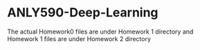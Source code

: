 # ANLY590-Deep-Learning

The actual Homework0 files are under Homework 1 directory and Homework 1 files
are under Homework 2 directory

